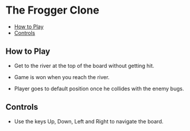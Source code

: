 # The Frogger Clone
* [How to Play](#instructions )
* [Controls](#controls)


## How to Play
* Get to the river at the top of the board without getting hit.

* Game is won when you reach the river.

* Player goes to default position once he collides with the enemy bugs.

## Controls
* Use the keys Up, Down, Left and Right to navigate the board.
